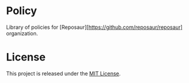 # Policy

Library of policies for [Reposaur][https://github.com/reposaur/reposaur] organization.

# License

This project is released under the [MIT License](LICENSE).
